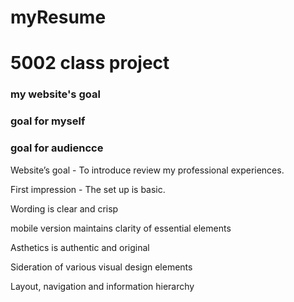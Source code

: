 # myResume
# 5002 class project

### my website's goal
### goal for myself
### goal for audiencce

Website’s goal - To introduce review my professional experiences.

First impression - The set up is basic.

Wording is clear and crisp

mobile version maintains clarity of essential elements

Asthetics is authentic and original 

Sideration of various visual design elements

Layout, navigation and information hierarchy
